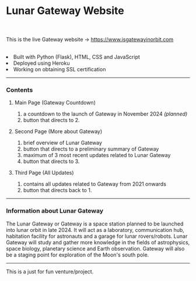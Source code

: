 
<h1>Lunar Gateway Website</h1>

<br></br>
This is the live Gateway website → https://www.isgatewayinorbit.com
<br></br>

<li> Built with Python (Flask), HTML, CSS and JavaScript </li>
<li> Deployed using Heroku </li>
<li> Working on obtaining SSL certification</li>


_________


<h3>Contents</h3>

  1. Main Page (Gateway Countdown)
      1. a countdown to the launch of Gateway in November 2024 <i>(planned)</i>
      2. button that directs to 2.
     
  2. Second Page (More about Gateway)
      1. brief overview of Lunar Gateway 
      2. button that directs to a preliminary summary of Gateway
      3. maximum of 3 most recent updates related to Lunar Gateway
      4. button that directs to 3. 

  3. Third Page (All Updates)
      1. contains all updates related to Gateway from 2021 onwards 
      2. button that directs back to 1. 
 
________

<h3>Information about Lunar Gateway</h3>

The Lunar Gateway or Gateway is a space station planned to be launched into lunar orbit in late 2024. It will act as a laboratory, communication hub, habitation facility for astronauts and a garage for lunar rovers/robots. Lunar Gateway will study and gather more knowledge in the fields of astrophysics, space biology, planetary science and Earth observation. Gateway will also be a staging point for exploration of the Moon's south pole.

________

This is a just for fun venture/project.





